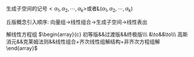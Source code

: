 生成子空间的记号$<\alpha_1,\alpha_2,\cdots,\alpha_k>$或者$\mathbf{L}(\alpha_1,\alpha_2,\cdots,\alpha_k)$

丘版概念引入顺序: 向量组$\to$线性组合$\to$生成子空间$\to$线性表出

解线性方程组
$\begin{array}{c}
初等版&&过渡版&&终极版\\\
&\to&&\to\\\
高斯消元&&克莱姆法则&&线性组合+齐次线性组解结构+非齐次方程组解
\end{array}$
